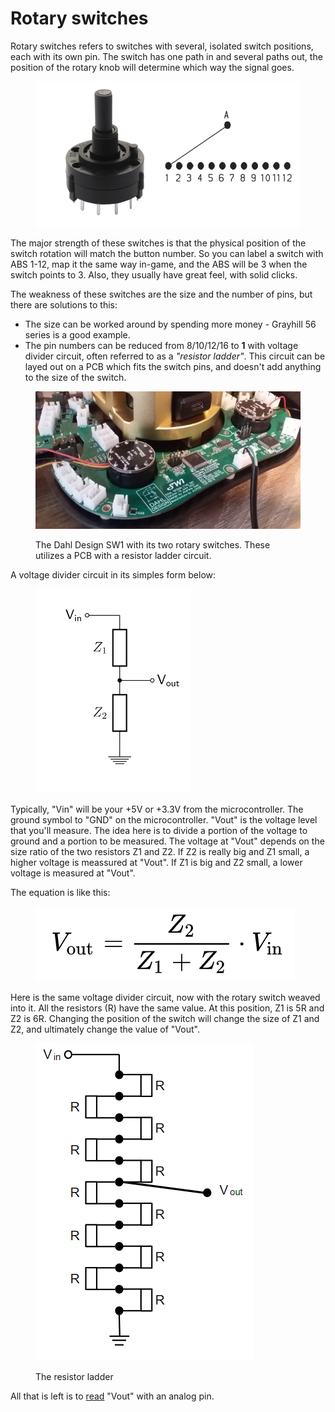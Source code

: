 # Rotary switches

Rotary switches refers to switches with several, isolated switch positions, each with its own pin. The switch has one path in and several paths out, the position of the rotary knob will determine which way the signal goes.&#x20;

<figure><img src="../../.gitbook/assets/image (3).png" alt=""><figcaption></figcaption></figure>

The major strength of these switches is that the physical position of the switch rotation will match the button number. So you can label a switch with ABS 1-12, map it the same way in-game, and the ABS will be 3 when the switch points to 3. Also, they usually have great feel, with solid clicks.&#x20;

The weakness of these switches are the size and the number of pins, but there are solutions to this:

* The size can be worked around by spending more money - Grayhill 56 series is a good example.&#x20;
* The pin numbers can be reduced from 8/10/12/16 to **1** with voltage divider circuit, often referred to as a _"resistor ladder"_. This circuit can be layed out on a PCB which fits the switch pins, and doesn't add anything to the size of the switch.

<figure><img src="../../.gitbook/assets/image (6).png" alt=""><figcaption><p>The Dahl Design SW1 with its two rotary switches. These utilizes a PCB with a resistor ladder circuit.</p></figcaption></figure>

A voltage divider circuit in its simples form below:

<figure><img src="../../.gitbook/assets/image (1).png" alt=""><figcaption></figcaption></figure>

Typically, "Vin" will be your +5V or +3.3V from the microcontroller. The ground symbol to "GND" on the microcontroller. "Vout" is the voltage level that you'll measure. The idea here is to divide a portion of the voltage to ground and a portion to be measured. The voltage at "Vout" depends on the size ratio of the two resistors Z1 and Z2. If Z2 is really big and Z1 small, a higher voltage is meassured at "Vout". If Z1 is big and Z2 small, a lower voltage is measured at "Vout".&#x20;

The equation is like this:&#x20;

<figure><img src="../../.gitbook/assets/image (5).png" alt=""><figcaption></figcaption></figure>

Here is the same voltage divider circuit, now with the rotary switch weaved into it. All the resistors (R) have the same value. At this position, Z1 is 5R and Z2 is 6R. Changing the position of the switch will change the size of Z1 and Z2, and ultimately change the value of "Vout".&#x20;

<figure><img src="../../.gitbook/assets/image (9).png" alt=""><figcaption><p>The resistor ladder</p></figcaption></figure>

All that is left is to [read](../../1.-project-planning/analog-inputs.md#reading-a-value) "Vout" with an analog pin.&#x20;

